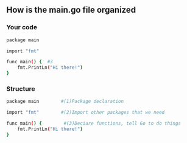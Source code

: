 ## How is the main.go file organized

### Your code  
```bash
package main    

import "fmt"

func main() {  #3
    fmt.PrintLn("Hi there!")
}
```

### Structure
```bash
package main        #(1)Package declaration   

import "fmt"        #(2)Import other packages that we need

func main() {        #(3)Deciare functions, tell Go to do things
    fmt.PrintLn("Hi there!")
}
```
